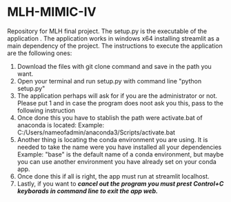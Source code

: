 # MLH-MIMIC-IV
Repository for MLH final project. 
The setup.py is the executable of the application . The application works in windows x64 installing streamlit as a main dependency of the project.
The instructions to execute the application are the following ones:
1. Download the files with git clone command and save in the path you want.
2. Open your terminal and run setup.py with command line "python setup.py"
3. The application perhaps will ask for if you are the administrator or not. Please put 1 and in case the program
   does noot ask you this, pass to the following instruction
4. Once done this you have to stablish the path were activate.bat of anaconda is located:
 Example:  C:/Users/nameofadmin/anaconda3/Scripts/activate.bat
5. Another thing is locating the conda environment you are using. It is needed to take the name were you have installed all your dependencies
 Example: "base" is the default name of a conda environment, but maybe you can use another environment you have already set on your conda app.
6. Once done this if all is right, the app must run at streamlit localhost.
7. Lastly, if you want to ***cancel out the program you must prest Control+C keyborads in command line to exit the app web.*** 
